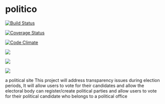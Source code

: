 # politico

[![Build Status](https://travis-ci.com/tatendamar/politico.svg?branch=develop)](https://travis-ci.com/tatendamar/politico)

[![Coverage Status](https://coveralls.io/repos/github/tatendamar/politico/badge.svg?branch=develope)](https://coveralls.io/github/tatendamar/politico?branch=develop)

[![Code Climate](https://codeclimate.com/github/codeclimate/codeclimate/badges/gpa.svg)](https://codeclimate.com/github/tatendamar/politico)

![](https://img.shields.io/david/dev/expressjs/politico.svg?branche=develop)

![](https://img.shields.io/github/license/tatendmar/politico.svg?style=flat)

![](https://img.shields.io/codeclimate/coverage/politico.svg?style=flat)

a political site
This project will address transparency issues during election periods,
It will allow users to vote for their candidates and allow the electoral body can register/create political parties and allow users to vote for their political candidate who belongs to a political office
